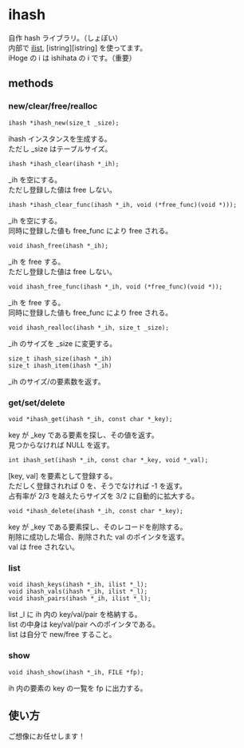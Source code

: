 # ihash

自作 hash ライブラリ。（しょぼい）   
内部で [ilist][ilist], [istring][istring] を使ってます。  
iHoge の i は ishihata の i です。（重要）   

[ilist]: https://github.com/masakazu-ishihata/ilist "ilist"
[iutil]: https://github.com/masakazu-ishihata/istring "istring"

## methods
### new/clear/free/realloc

    ihash *ihash_new(size_t _size);

ihash インスタンスを生成する。  
ただし _size はテーブルサイズ。

    ihash *ihash_clear(ihash *_ih);

_ih を空にする。  
ただし登録した値は free しない。

    ihash *ihash_clear_func(ihash *_ih, void (*free_func)(void *)));

_ih を空にする。  
同時に登録した値も free_func により free される。

    void ihash_free(ihash *_ih);

_ih を free する。   
ただし登録した値は free しない。

    void ihash_free_func(ihash *_ih, void (*free_func)(void *));

_ih を free する。   
同時に登録した値も free_func により free される。

    void ihash_realloc(ihash *_ih, size_t _size);

_ih のサイズを _size に変更する。  

    size_t ihash_size(ihash *_ih)
    size_t ihash_item(ihash *_ih)

_ih のサイズ/の要素数を返す。

### get/set/delete

    void *ihash_get(ihash *_ih, const char *_key);

key が _key である要素を探し、その値を返す。    
見つからなければ NULL を返す。

    int ihash_set(ihash *_ih, const char *_key, void *_val);

[key, val] を要素として登録する。  
ただしく登録されれば 0 を、そうでなければ -1 を返す。  
占有率が 2/3 を越えたらサイズを 3/2 に自動的に拡大する。  

    void *ihash_delete(ihash *_ih, const char *_key);

key が _key である要素探し、そのレコードを削除する。  
削除に成功した場合、削除された val のポインタを返す。  
val は free されない。


### list

    void ihash_keys(ihash *_ih, ilist *_l);
    void ihash_vals(ihash *_ih, ilist *_l);
    void ihash_pairs(ihash *_ih, ilist *_l);

list _l に ih 内の key/val/pair を格納する。  
list の中身は key/val/pair へのポインタである。  
list は自分で new/free すること。

### show

    void ihash_show(ihash *_ih, FILE *fp);

ih 内の要素の key の一覧を fp に出力する。

## 使い方

ご想像にお任せします！
